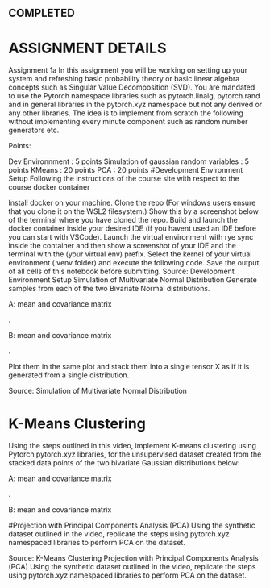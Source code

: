 ## COMPLETED

# ASSIGNMENT DETAILS


Assignment 1a
In this assignment you will be working on setting up your system and refreshing basic probability theory or basic linear algebra concepts such as Singular Value Decomposition (SVD). You are mandated to use the Pytorch namespace libraries such as pytorch.linalg, pytorch.rand and in general libraries in the pytorch.xyz namespace but not any derived or any other libraries. The idea is to implement from scratch the following without implementing every minute component such as random number generators etc.

Points:

Dev Environnment : 5 points
Simulation of gaussian random variables : 5 points
KMeans : 20 points
PCA : 20 points
#Development Environment Setup
Following the instructions of the course site with respect to the course docker container

Install docker on your machine.
Clone the repo (For windows users ensure that you clone it on the WSL2 filesystem.) Show this by a screenshot below of the terminal where you have cloned the repo.
Build and launch the docker container inside your desired IDE (if you havent used an IDE before you can start with VSCode).
Launch the virtual environment with rye sync inside the container and then show a screenshot of your IDE and the terminal with the (your virtual env) prefix.
Select the kernel of your virtual environment (.venv folder) and execute the following code. Save the output of all cells of this notebook before submitting.
Source: Development Environment Setup
Simulation of Multivariate Normal Distribution
Generate 
 samples from each of the two Bivariate Normal distributions.

A: mean 
 and covariance matrix  
 
.

B: mean 
 and covariance matrix  
 
.

Plot them in the same plot and stack them into a single tensor X as if it is generated from a single distribution.

Source: Simulation of Multivariate Normal Distribution
# K-Means Clustering
Using the steps outlined in this video, implement K-means clustering using Pytorch pytorch.xyz libraries, for the unsupervised dataset created from the stacked 
 data points of the two bivariate Gaussian distributions below:

A: mean 
 and covariance matrix  
 
.

B: mean 
 and covariance matrix  



#Projection with Principal Components Analysis (PCA)
Using the synthetic dataset outlined in the video, replicate the steps using pytorch.xyz namespaced libraries to perform PCA on the dataset.




Source: K-Means Clustering
Projection with Principal Components Analysis (PCA)
Using the synthetic dataset outlined in the video, replicate the steps using pytorch.xyz namespaced libraries to perform PCA on the dataset.
